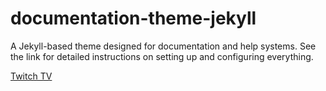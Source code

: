 # documentation-theme-jekyll
A Jekyll-based theme designed for documentation and help systems. See the link for detailed instructions on setting up and configuring everything.

[Twitch TV](www.twitch.tv/mozzletoff)
